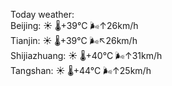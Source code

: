Today weather:  
Beijing: ☀️   🌡️+39°C 🌬️↑26km/h  
Tianjin: ☀️   🌡️+39°C 🌬️↖26km/h  
Shijiazhuang: ☀️   🌡️+40°C 🌬️↑31km/h  
Tangshan: ☀️   🌡️+44°C 🌬️↑25km/h  
